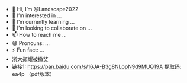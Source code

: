 - 👋 Hi, I’m @Landscape2022
- 👀 I’m interested in ...
- 🌱 I’m currently learning ...
- 💞️ I’m looking to collaborate on ...
- 📫 How to reach me ...
- 😄 Pronouns: ...
- ⚡ Fun fact: ...
- 浙大郑耀被撤奖
-   链接1:  https://pan.baidu.com/s/16JA-B3g8NLopN9d9MUQ19A        提取码: ea4p      （pdf版本）
<!---
Landscape2022/Landscape2022 is a ✨ special ✨ repository because its `README.md` (this file) appears on your GitHub profile.
You can click the Preview link to take a look at your changes.
--->
